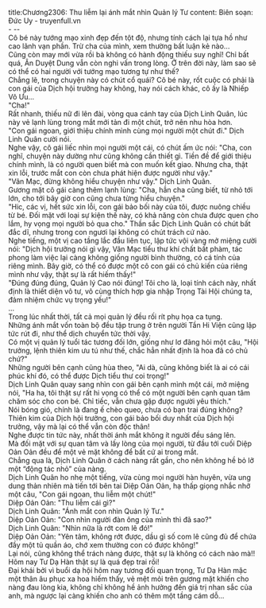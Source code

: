 title:Chương2306: Thu liễm lại ánh mắt nhìn Quản lý Tư
content:
Biên soạn: Đức Uy - truyenfull.vn<br>- --<br>Cô bé này tướng mạo xinh đẹp đến tột độ, nhưng tính cách lại tựa hồ như cao lãnh vạn phần. Trừ cha của mình, xem thường bất luận kẻ nào...<br>Cũng còn may mới vừa rồi bà không có hành động thiếu suy nghĩ! Chỉ bất quá, Ân Duyệt Dung vẫn còn nghi vấn trong lòng. Ở trên đời này, làm sao sẽ có thể có hai người với tướng mạo tương tự như thế?<br>Chẳng lẽ, trong chuyện này có chút cổ quái? Cô bé này, rốt cuộc có phải là con gái của Dịch hội trưởng hay không, hay nói cách khác, cô ấy là Nhiếp Vô Ưu...<br>"Cha!"<br>Rất nhanh, thiếu nữ đi lên đài, vòng qua cánh tay của Dịch Linh Quân, lúc này vẻ lạnh lùng trong mắt mới tản đi một chút, trở nên nhu hòa hơn.<br>"Con gái ngoan, giới thiệu chính mình cùng mọi người một chút đi." Dịch Linh Quân cười nói.<br>Nghe vậy, cô gái liếc nhìn mọi người một cái, có chút ấm ức nói: "Cha, con nghĩ, chuyện này dường như cũng không cần thiết gì. Tiền đề để giới thiệu chính mình, là có người quen biết mà con muốn kết giao. Nhưng cha, thật xin lỗi, trước mắt con còn chưa phát hiện được người như vậy."<br>"Vân Mạc, đừng không hiểu chuyện như vậy." Dịch Linh Quân.<br>Gương mặt cô gái càng thêm lạnh lùng: "Cha, hẳn cha cũng biết, từ nhỏ tới lớn, cho tới bây giờ con cũng chưa từng hiểu chuyện."<br>"Hic, các vị, hết sức xin lỗi, con gái bảo bối này của tôi, được nuông chiều từ bé. Đối mặt với loại sự kiện thế này, có khả năng còn chưa được quen cho lắm, hy vọng mọi người bỏ qua cho." Thần sắc Dịch Linh Quân có chút bất đắc dĩ, nhưng trong con ngươi lại không có chút trách cứ nào.<br>Nghe tiếng, một vị cao tầng lắc đầu liên tục, lập tức vội vàng mở miệng cười nói: "Dịch hội trưởng nói gì vậy, Vân Mạc tiểu thư khí chất bất phàm, tác phong làm việc lại càng không giống người bình thường, có cá tính của riêng mình. Bây giờ, có thể có được một cô con gái có chủ kiến của riêng mình như vậy, thật sự là rất hiếm thấy!"<br>"Đúng đúng đúng, Quản lý Cao nói đúng! Tôi cho là, loại tính cách này, nhất định là thiết diện vô tư, vô cùng thích hợp gia nhập Trọng Tài Hội chúng ta, đảm nhiệm chức vụ trọng yếu!"<br>...<br>Trong lúc nhất thời, tất cả mọi quản lý đều rối rít phụ họa ca tụng.<br>Những ánh mắt vốn toàn bộ đều tập trung ở trên người Tần Hi Viện cũng lập tức rút đi, như thể dịch chuyển tức thời vậy.<br>Có một vị quản lý tuổi tác tương đối lớn, giống như lơ đãng hỏi một câu, "Hội trưởng, lệnh thiên kim ưu tú như thế, chắc hẳn nhất định là hoa đã có chủ chứ?"<br>Những người bên cạnh cũng hùa theo, "Ai dà, cũng không biết là ai có cái phúc khí đó, có thể được Dịch tiểu thư coi trọng!"<br>Dịch Linh Quân quay sang nhìn con gái bên cạnh mình một cái, mở miệng nói, "Ha ha, tôi thật sự rất hi vọng có thể có một người bên cạnh quan tâm chăm sóc cho con bé. Chỉ tiếc, vẫn chưa gặp được người yêu thích."<br>Nói bóng gió, chính là đang ế chèo queo, chưa có bạn trai đúng không?<br>Thiên kim của Dịch hội trưởng, con gái bảo bối duy nhất của Dịch hội trưởng, vậy mà lại có thể vẫn còn độc thân!<br>Nghe được tin tức này, nhất thời ánh mắt không ít người đều sáng lên.<br>Mà đối mặt với sự quan tâm và lấy lòng của mọi người, từ đầu tới cuối Diệp Oản Oản đều để một vẻ mặt không để bất cứ ai trong mắt.<br>Chẳng qua là, Dịch Linh Quân ở cách nàng rất gần, cho nên không hề bỏ lỡ một “động tác nhỏ” của nàng.<br>Dịch Linh Quân ho nhẹ một tiếng, vừa cùng mọi người hàn huyên, vừa ung dung thản nhiên mà tiến tới bên tai Diệp Oản Oản, hạ thấp giọng nhắc nhở một câu, "Con gái ngoan, thu liễm một chút!"<br>Diệp Oản Oản: "Thu liễm cái gì?"<br>Dịch Linh Quân: "Ánh mắt con nhìn Quản lý Tư."<br>Diệp Oản Oản: "Con nhìn người đàn ông của mình thì đã sao?"<br>Dịch Linh Quân: "Nhìn nữa là rớt com lê đó!"<br>Diệp Oản Oản: "Yên tâm, không rớt được, dầu gì số com lê cũng đủ để chứa đầy một tủ quần áo, chớ xem thường con có được không!"<br>Lại nói, cũng không thể trách nàng được, thật sự là không có cách nào mà!! Hôm nay Tư Dạ Hàn thật sự là quá đẹp trai rồi!<br>Đại khái bởi vì buổi dạ hội hôm nay tương đối quan trọng, Tư Dạ Hàn mặc một thân âu phục xa hoa hiếm thấy, vẻ mệt mỏi trên gương mặt khiến cho nàng đau lòng kia, không chỉ không hề ảnh hưởng đến giá trị nhan sắc của anh, mà ngược lại càng khiến cho anh có thêm một tầng cám dỗ...
